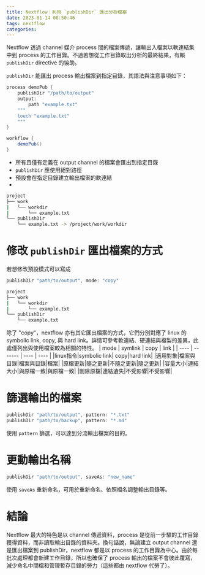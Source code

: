 ```yaml
---
title: Nextflow｜利用 `publishDir` 匯出分析檔案
date: 2023-01-14 08:50:46
tags: nextflow
categories:
---
```

Nextflow 透過 channel 媒介 process 間的檔案傳遞，讓輸出入檔案以軟連結集中到 process 的工作目錄。不過若想從工作目錄取出分析的最終結果，有賴 `publishDir` directive 的協助。

<!--more-->

`publishDir` 能匯出 process 輸出檔案到指定目錄，其語法與注意事項如下：
```groovy
process demoPub {
    publishDir "/path/to/output"
    output:
        path "example.txt"
    """
    touch "example.txt"
    """
}

workflow {
    demoPub()
}
```

- 所有且僅有定義在 output channel 的檔案會匯出到指定目錄
- `publishDir` 應使用絕對路徑 
- 預設會在指定目錄建立輸出檔案的軟連結
- 

```bash
project
├── work
|   └── workdir
|       └── example.txt
└── publishDir
    └── example.txt -> /project/work/workdir    
```

# 修改 `publishDir` 匯出檔案的方式

若想修改預設模式可以寫成
```groovy
publishDir "path/to/output", mode: "copy"
```
```bash
project
├── work
|   └── workdir
|       └── example.txt
└── publishDir
    └── example.txt
```
除了 "copy"，nextflow 亦有其它匯出檔案的方式，它們分別對應了 linux 的 symbolic link, copy, 與 hard link。詳情可參考軟連結、硬連結與複製的差異，此處僅列出與使用檔案較為相關的特性。
| mode | symlink | copy | link |
| ---- | ------- | ---- | ---- |
|linux指令|symbolic link| copy|hard link|
|適用對象|檔案與目錄|檔案與目錄|檔案|
|原檔更新|隨之更新|不隨之更新|隨之更新|
|容量大小|連結大小|與原檔一致|與原檔一致|
|刪除原檔|連結遺失|不受影響|不受影響|


# 篩選輸出的檔案
```groovy
publishDir "path/to/output", pattern: "*.txt"
publishDir "path/to/backup", pattern: "*.md"
```
使用 `pattern` 篩選，可以達到分流輸出檔案的目的。

# 更動輸出名稱
```groovy
publishDir "path/to/output", saveAs: "new_name"
```
使用 `saveAs` 重新命名，可用於重新命名、依照檔名調整輸出目錄等。

# 結論
Nextflow 最大的特色是以 channel 傳遞資料，process 是從前一步驟的工作目錄獲得資料，而非讀取輸出目錄的資料夾。換句話說，無論建立 output channel 還是匯出檔案到 publishDir，nextflow 都是以 process 的工作目錄為中心。由於每批次處理都會新建工作目錄，所以也確保了 process 輸出的檔案不會彼此覆寫，減少命名中間檔和管理暫存目錄的勞力（這些都由 nextflow 代勞了）。
